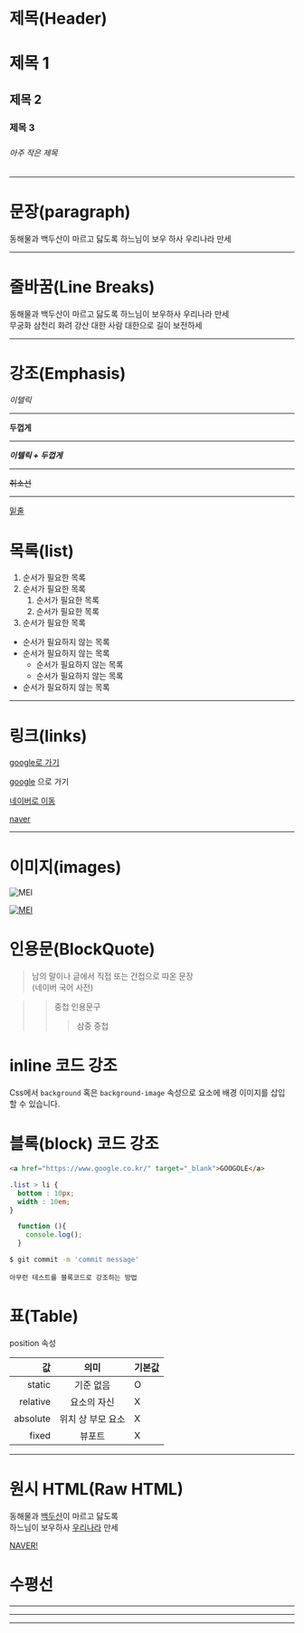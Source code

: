# 제목(Header)

# 제목 1
## 제목 2
### 제목 3
####
#####
###### 아주 작은 제목

<hr/>

# 문장(paragraph)

동해물과 백두산이 마르고 닳도록
하느님이 보우 하사 우리나라 만세

<hr/>

# 줄바꿈(Line Breaks)

동해물과 백두산이 마르고 닳도록 하느님이 보우하사 우리나라 만세<br/>
무궁화 삼천리 화려 강산 대한 사람 대한으로 길이 보전하세

<hr/>

# 강조(Emphasis)

_이텔릭_<hr/>
**두껍게**<hr/>
**_이텔릭 + 두껍게_**<hr/>
~~취소선~~<hr/>
<u>밑줄</u>

# 목록(list)

1. 순서가 필요한 목록
1. 순서가 필요한 목록
    1. 순서가 필요한 목록
    1. 순서가 필요한 목록
1. 순서가 필요한 목록


- 순서가 필요하지 않는 목록
- 순서가 필요하지 않는 목록
    - 순서가 필요하지 않는 목록
    - 순서가 필요하지 않는 목록
- 순서가 필요하지 않는 목록

<hr/>

# 링크(links)
<a href="https://google.com">google로 가기</a>

[google](https://google.com) 으로 가기

<a href="https://naver.com" title ="Naver로 이동!">네이버로 이동</a>

[naver](https://naver.com "Naver로 이동!")

<hr/>

# 이미지(images)

![MEI](https://encrypted-tbn0.gstatic.com/images?q=tbn:ANd9GcStqndTPnUxbBzI0B2BSCR93SAeCXav49ISUoLui43pmGyvrZl2YfZOI1nsQ5GnstFJADY&usqp=CAU)

[![MEI](https://encrypted-tbn0.gstatic.com/images?q=tbn:ANd9GcStqndTPnUxbBzI0B2BSCR93SAeCXav49ISUoLui43pmGyvrZl2YfZOI1nsQ5GnstFJADY&usqp=CAU)](https://naver.com)

# 인용문(BlockQuote)

>남의 말이나 글에서 직접 또는 간접으로 따온 문장<br>
>(네이버 국어 사전)

>>중첩 인용문구
>>>삼중 중첩


# inline 코드 강조

Css에서 `background` 혹은 `background-image` 속성으로 요소에 배경 이미지를 삽입 할 수 있습니다.

# 블록(block) 코드 강조
```html
<a href="https://www.google.co.kr/" target="_blank">GOOGOLE</a>
```


```css
.list > li {
  bottom : 10px;
  width : 10em;
}
```

```javascript
  function (){
    console.log();
  }
```

```bash
$ git commit -m 'commit message'
```

```plaintext
아무런 테스트를 블록코드로 강조하는 방법
```


# 표(Table)

position 속성

값 | 의미 | 기본값
--: | :--: | :--
static | 기준 없음 | O
relative | 요소의 자신 | X
absolute | 위치 상 부모 요소 | X
fixed | 뷰포트 | X

<hr/>

# 원시 HTML(Raw HTML)

동해물과 <u>백두산</u>이 마르고 닳도록<br/> 하느님이 보우하사 
<span style="text-decoration:underline;">우리나라</span>
 만세

 <a href="https://naver.com" target="_blank">NAVER!</a>


 # 수평선 
 <hr/>

 ---
 ***

 